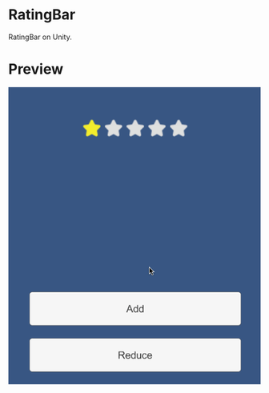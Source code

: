 # RatingBar
RatingBar on Unity.


# Preview
![image](https://github.com/Airsaid/RatingBar/blob/master/Preview/preview.gif)
